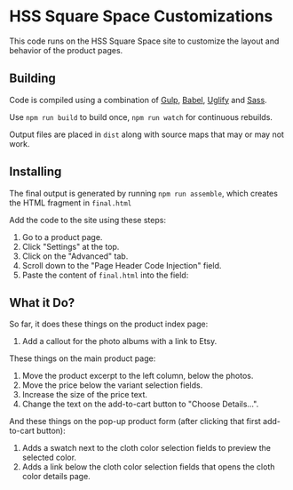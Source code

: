 # HSS Square Space Customizations

This code runs on the HSS Square Space site to customize the layout and behavior of the product pages.

## Building

Code is compiled using a combination of [Gulp](http://gulpjs.com/), [Babel](https://babeljs.io/), [Uglify](https://github.com/mishoo/UglifyJS2) and [Sass](http://sass-lang.com/).

Use `npm run build` to build once, `npm run watch` for continuous rebuilds.

Output files are placed in `dist` along with source maps that may or may not work.

## Installing

The final output is generated by running `npm run assemble`, which creates the HTML fragment in `final.html`

Add the code to the site using these steps:

1. Go to a product page.
2. Click "Settings" at the top.
3. Click on the "Advanced" tab.
4. Scroll down to the "Page Header Code Injection" field.
5. Paste the content of `final.html` into the field:

## What it Do?

So far, it does these things on the product index page:

1. Add a callout for the photo albums with a link to Etsy.

These things on the main product page:

1. Move the product excerpt to the left column, below the photos.
2. Move the price below the variant selection fields.
3. Increase the size of the price text.
4. Change the text on the add-to-cart button to "Choose Details…".

And these things on the pop-up product form (after clicking that first add-to-cart button):

1. Adds a swatch next to the cloth color selection fields to preview the selected color.
2. Adds a link below the cloth color selection fields that opens the cloth color details page.
